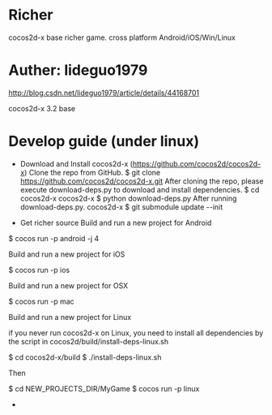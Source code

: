 # Richer
cocos2d-x base richer game. cross platform Android/iOS/Win/Linux

# Auther: lideguo1979
http://blog.csdn.net/lideguo1979/article/details/44168701

 cocos2d-x 3.2 base

# Develop guide (under linux)
 * Download and Install cocos2d-x (https://github.com/cocos2d/cocos2d-x)
    Clone the repo from GitHub.
     $ git clone https://github.com/cocos2d/cocos2d-x.git
    After cloning the repo, please execute download-deps.py to download and install dependencies.
     $ cd cocos2d-x
     cocos2d-x $ python download-deps.py
    After running download-deps.py.
     cocos2d-x $ git submodule update --init

 * Get richer source
 Build and run a new project for Android

$ cocos run -p android -j 4

Build and run a new project for iOS

$ cocos run -p ios

Build and run a new project for OSX

$ cocos run -p mac

Build and run a new project for Linux

if you never run cocos2d-x on Linux, you need to install all dependencies by the script in cocos2d/build/install-deps-linux.sh

$ cd cocos2d-x/build
$ ./install-deps-linux.sh

Then

$ cd NEW_PROJECTS_DIR/MyGame
$ cocos run -p linux

 
 * 
